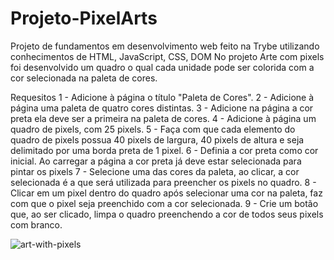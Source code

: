 # Projeto-PixelArts
Projeto de fundamentos em desenvolvimento web feito na Trybe utilizando conhecimentos de HTML, JavaScript, CSS, DOM
No projeto Arte com pixels foi desenvolvido um quadro o qual cada unidade pode ser colorida com a cor selecionada na paleta de cores.

Requesitos
1 - Adicione à página o título "Paleta de Cores".
2 - Adicione à página uma paleta de quatro cores distintas.
3 - Adicione na página a cor preta ela deve ser a primeira na paleta de cores.
4 - Adicione à página um quadro de pixels, com 25 pixels.
5 - Faça com que cada elemento do quadro de pixels possua 40 pixels de largura, 40 pixels de altura e seja delimitado por uma borda preta de 1 pixel.
6 - Definia a cor preta como cor inicial. Ao carregar a página a cor preta já deve estar selecionada para pintar os pixels
7 - Selecione uma das cores da paleta, ao clicar, a cor selecionada é a que será utilizada para preencher os pixels no quadro.
8 - Clicar em um pixel dentro do quadro após selecionar uma cor na paleta, faz com que o pixel seja preenchido com a cor selecionada.
9 - Crie um botão que, ao ser clicado, limpa o quadro preenchendo a cor de todos seus pixels com branco.

![art-with-pixels](https://user-images.githubusercontent.com/99992269/188527360-40a9142d-3cfc-4e84-aff0-fb127ad24fa9.gif)
